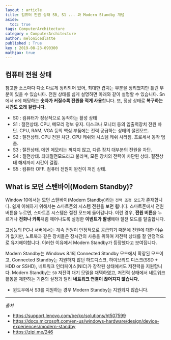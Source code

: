 ```yaml
---
layout : article
title: 컴퓨터 전원 상태 S0, S1 ... 과 Modern Standby 개념
aside:
  toc: true
tags: ComputerArchitecture
category : ComputerArchitecture
author: melonicedlatte
published : True
key : 2019-08-23-090300
mathjax: true
---
```

## 컴퓨터 전원 상태
참고한 소스마다 다소 다르게 정리되어 있어, 최대한 겹치는 부분을 정리했지만 틀린 부분이 있을 수 있습니다. 전원 상태를 쉽게 설명하면 아래와 같이 설명할 수 있습니다. Sn에서 n에 해당하는 **숫자가 커질수록 전원을 적게 사용**합니다. 또, 정상 상태로 **복구하는 시간도 오래 걸립니다.**
- S0 : 컴퓨터가 정상적으로 동작하는 활성 상태 
- S1 : 절전상태. CPU, 메모리 정보 유지. 디스크나 모니터 등의 입출력장치 전원 차단. CPU, RAM, VGA 등의 핵심 부품에는 전력 공급하는 상태의 절전모드.
- S2 : 절전상태. CPU 전원 차단. CPU 캐쉬와 시스템 캐쉬 사라짐. 프로세서 동작 멈춤.
- S3 : 절전상태. 메인 메모리는 꺼지지 않고, 다른 장치 대부분의 전원을 차단.
- S4 : 절전상태. 최대절전모드라고 불리며, 모든 장치의 전력이 차단된 상태. 절전상태 해제까지 시간이 걸림.
- S5 : 컴퓨터 OFF. 컴퓨터 전원이 완전이 꺼진 상태.

## What is 모던 스탠바이(Modern Standby)?
Window 10에서는 모던 스탠바이(Modern Standby)라는 `전력 조정 모드`가 존재합니다. 쉽게 이해하기 위해서는 스마트폰의 시스템 전원을 보면 됩니다. 스마트폰에서 전원 버튼을 누르면, 스마트폰 시스템은 절전 모드에 들어갑니다. 이런 경우, **전원 버튼**을 누르거나 **전화나 카톡**처럼 깨어나도록 설정한 **이벤트가 발생**해야 절전 모드를 탈출합니다. 

고성능의 PC나 서버에서는 계속 전원이 안정적으로 공급되기 때문에 전원에 대한 이슈가 없지만, 노트북과 같은 장치들은 장시간의 사용을 위하여 저전력 상태를 잘 안정적으로 유지해야합니다. 이러한 이유에서 Modern Standby가 등장했다고 보여집니다. 

Modern Standby는 Windows 8.1의 Connected Standby 모드에서 확장된 모드이고, Connected Standby는 지원하지 않던 하드디스크, 하이브리드 디스크(SSD + HDD or SSHD), 네트워크 인터페이스(NIC)가 장착된 상태에서도 저전력을 지원합니다. Modern Standby는 `S0` 저전력 대기 모델을 채택하였고, 저전력 상태에서 네트워크 활동을 제한하는 기존의 설정과 달리 **네트워크 연결이 끊어지지 않습니다.**

+ 윈도우에서 S3를 지원하는 경우 Modern Standby는 지원되지 않습니다.

---
*출처*
- https://support.lenovo.com/be/ko/solutions/ht507599
- https://docs.microsoft.com/en-us/windows-hardware/design/device-experiences/modern-standby
- https://zipi.me/246
